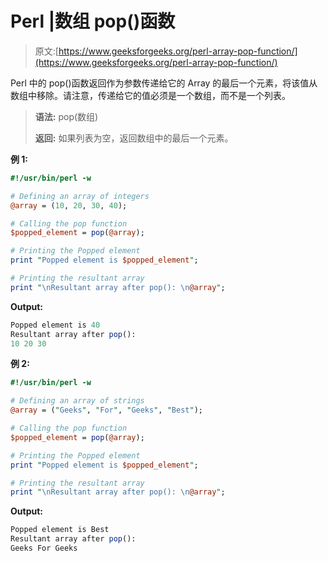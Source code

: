# Perl |数组 pop()函数

> 原文:[https://www.geeksforgeeks.org/perl-array-pop-function/](https://www.geeksforgeeks.org/perl-array-pop-function/)

Perl 中的 pop()函数返回作为参数传递给它的 Array 的最后一个元素，将该值从数组中移除。请注意，传递给它的值必须是一个数组，而不是一个列表。

> **语法:**
> pop(数组)
> 
> **返回:**
> 如果列表为空，返回数组中的最后一个元素。

**例 1:**

```perl
#!/usr/bin/perl -w

# Defining an array of integers
@array = (10, 20, 30, 40);

# Calling the pop function
$popped_element = pop(@array);

# Printing the Popped element
print "Popped element is $popped_element";

# Printing the resultant array
print "\nResultant array after pop(): \n@array";
```

**Output:**

```perl
Popped element is 40
Resultant array after pop(): 
10 20 30

```

**例 2:**

```perl
#!/usr/bin/perl -w

# Defining an array of strings
@array = ("Geeks", "For", "Geeks", "Best");

# Calling the pop function
$popped_element = pop(@array);

# Printing the Popped element
print "Popped element is $popped_element";

# Printing the resultant array
print "\nResultant array after pop(): \n@array";
```

**Output:**

```perl
Popped element is Best
Resultant array after pop(): 
Geeks For Geeks

```